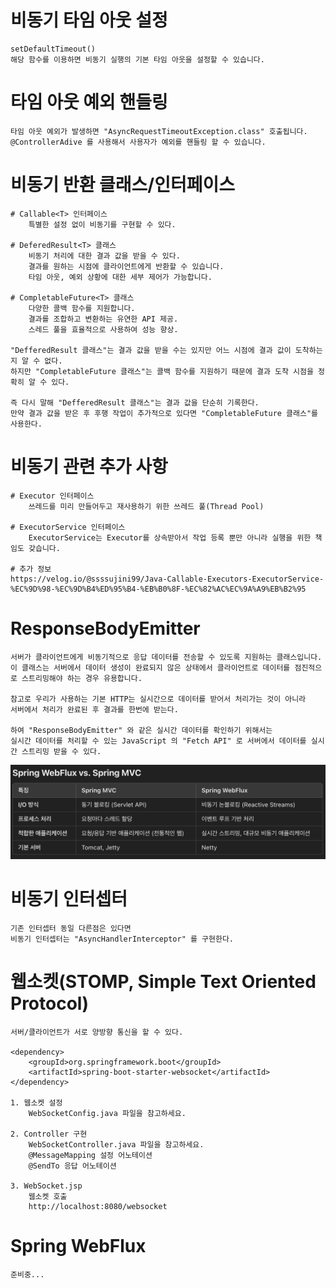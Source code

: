 # 비동기 타임 아웃 설정

    setDefaultTimeout() 
    해당 함수를 이용하면 비동기 실행의 기본 타임 아웃을 설정할 수 있습니다.

# 타임 아웃 예외 핸들링
    타임 아웃 예외가 발생하면 "AsyncRequestTimeoutException.class" 호출됩니다.
    @ControllerAdive 를 사용해서 사용자가 예외를 핸들링 할 수 있습니다.

# 비동기 반환 클래스/인터페이스

    # Callable<T> 인터페이스
        특별한 설정 없이 비동기를 구현할 수 있다.

    # DeferedResult<T> 클래스
        비동기 처리에 대한 결과 값을 받을 수 있다.
        결과를 원하는 시점에 클라이언트에게 반환할 수 있습니다.
        타임 아웃, 예외 상황에 대한 세부 제어가 가능합니다.

    # CompletableFuture<T> 클래스
        다양한 콜백 함수를 지원합니다.
        결과를 조합하고 변환하는 유연한 API 제공.
        스레드 풀을 효율적으로 사용하여 성능 향상.

    "DefferedResult 클래스"는 결과 값을 받을 수는 있지만 어느 시점에 결과 값이 도착하는지 알 수 없다.
    하지만 "CompletableFuture 클래스"는 콜백 함수를 지원하기 때문에 결과 도착 시점을 정확히 알 수 있다.

    즉 다시 말해 "DefferedResult 클래스"는 결과 값을 단순히 기록한다.
    만약 결과 값을 받은 후 후행 작업이 추가적으로 있다면 "CompletableFuture 클래스"를 사용한다.

# 비동기 관련 추가 사항

    # Executor 인터페이스
        쓰레드를 미리 만들어두고 재사용하기 위한 쓰레드 풀(Thread Pool)

    # ExecutorService 인터페이스
        ExecutorService는 Executor를 상속받아서 작업 등록 뿐만 아니라 실행을 위한 책임도 갖습니다.

    # 추가 정보
    https://velog.io/@ssssujini99/Java-Callable-Executors-ExecutorService-%EC%9D%98-%EC%9D%B4%ED%95%B4-%EB%B0%8F-%EC%82%AC%EC%9A%A9%EB%B2%95

# ResponseBodyEmitter

    서버가 클라이언트에게 비동기적으로 응답 데이터를 전송할 수 있도록 지원하는 클래스입니다. 
    이 클래스는 서버에서 데이터 생성이 완료되지 않은 상태에서 클라이언트로 데이터를 점진적으로 스트리밍해야 하는 경우 유용합니다.

    참고로 우리가 사용하는 기본 HTTP는 실시간으로 데이터를 받어서 처리가는 것이 아니라
    서버에서 처리가 완료된 후 결과를 한번에 받는다.

    하여 "ResponseBodyEmitter" 와 같은 실시간 데이터를 확인하기 위해서는
    실시간 데이터를 처리할 수 있는 JavaScript 의 "Fetch API" 로 서버에서 데이터를 실시간 스트리밍 받을 수 있다.

![springflux.png](src/main/resources/templates/springflux.png)

# 비동기 인터셉터

    기존 인터셉터 동일 다른점은 있다면 
    비동기 인터셉터는 "AsyncHandlerInterceptor" 를 구현한다.

# 웹소켓(STOMP, Simple Text Oriented Protocol)

    서버/클라이언트가 서로 양방향 통신을 할 수 있다.

    <dependency>
        <groupId>org.springframework.boot</groupId>
        <artifactId>spring-boot-starter-websocket</artifactId>
    </dependency>

    1. 웹소켓 설정
        WebSocketConfig.java 파일을 참고하세요.

    2. Controller 구현
        WebSocketController.java 파일을 참고하세요.
        @MessageMapping 설정 어노테이션
        @SendTo 응답 어노테이션

    3. WebSocket.jsp
        웹소켓 호출
        http://localhost:8080/websocket

# Spring WebFlux

    준비중...
        
    


    
